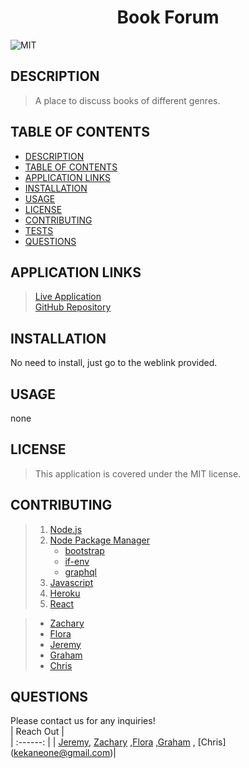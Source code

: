 
# <div align="center">**Book Forum**</div>   
![MIT](https://img.shields.io/badge/License-MIT-blue.svg)  
  
## **DESCRIPTION**   
> A place to discuss books of different genres.     
  
## **TABLE OF CONTENTS**  
* [DESCRIPTION](#DESCRIPTION)  
* [TABLE OF CONTENTS](#TABLE-OF-CONTENTS)  
* [APPLICATION LINKS](#APPLICATION-LINKS) 
* [INSTALLATION](#INSTALLATION)  
* [USAGE](#USAGE)  
* [LICENSE](#LICENSE)  
* [CONTRIBUTING](#CONTRIBUTING)  
* [TESTS](#TESTS)  
* [QUESTIONS](#QUESTIONS)  
  
## **APPLICATION LINKS**   
> [Live Application](www.placeholder.com)  
> [GitHub Repository](https://github.com/jeremyrice98/book-forum)  
  
## **INSTALLATION**   
No need to install, just go to the weblink provided.  
  
## **USAGE**  
none  
  
## **LICENSE**  
> This application is covered under the MIT license.
  
## **CONTRIBUTING**  
> 1. [Node.js](https://nodejs.org/en/)
> 2. [Node Package Manager](https://www.npmjs.com/)
>     - [bootstrap](https://getbootstrap.com/)
>     - [if-env](https://www.npmjs.com/package/if-env)
>     - [graphql](https://www.npmjs.com/package/graphql)
> 3. [Javascript](https://developer.mozilla.org/en-US/docs/Web/JavaScript)
> 4. [Heroku](www.heroku.com)
> 5. [React](https://reactjs.org/)

> - [Zachary](https://github.com/ZQWhiting?tab=repositories) 
> - [Flora](https://github.com/florhaidee?tab=repositories)
> - [Jeremy](https://github.com/jeremyrice98?tab=repositories) 
> - [Graham](https://github.com/grahamgibbs)
> - [Chris](https://github.com/ChrisH81?tab=repositories)  
  
  
## **QUESTIONS**  
Please contact us for any inquiries!  
| Reach Out |  
| :------: | 
| [Jeremy](ricefamily1003@gmail.com), [Zachary](zach.whiting@icloud.com) ,[Flora](florhaideedev@gmail.com) ,[Graham](grahamski9@gmail.com) , [Chris] (kekaneone@gmail.com)| 